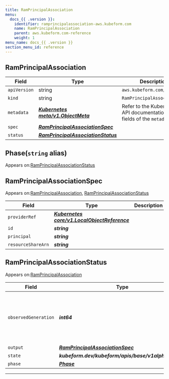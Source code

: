 ```yaml
---
title: RamPrincipalAssociation
menu:
  docs_{{ .version }}:
    identifier: ramprincipalassociation-aws.kubeform.com
    name: RamPrincipalAssociation
    parent: aws.kubeform.com-reference
    weight: 1
menu_name: docs_{{ .version }}
section_menu_id: reference
---
```


## RamPrincipalAssociation
| Field | Type | Description |
| ------ | ----- | ----------- |
| `apiVersion` | string | `aws.kubeform.com/v1alpha1` |
|    `kind` | string | `RamPrincipalAssociation` |
| `metadata` | ***[Kubernetes meta/v1.ObjectMeta](https://v1-18.docs.kubernetes.io/docs/reference/generated/kubernetes-api/v1.18/#objectmeta-v1-meta)***|Refer to the Kubernetes API documentation for the fields of the `metadata` field.|
| `spec` | ***[RamPrincipalAssociationSpec](#ramprincipalassociationspec)***||
| `status` | ***[RamPrincipalAssociationStatus](#ramprincipalassociationstatus)***||
## Phase(`string` alias)

Appears on:[RamPrincipalAssociationStatus](#ramprincipalassociationstatus)

## RamPrincipalAssociationSpec

Appears on:[RamPrincipalAssociation](#ramprincipalassociation), [RamPrincipalAssociationStatus](#ramprincipalassociationstatus)

| Field | Type | Description |
| ------ | ----- | ----------- |
| `providerRef` | ***[Kubernetes core/v1.LocalObjectReference](https://v1-18.docs.kubernetes.io/docs/reference/generated/kubernetes-api/v1.18/#localobjectreference-v1-core)***||
| `id` | ***string***||
| `principal` | ***string***||
| `resourceShareArn` | ***string***||
## RamPrincipalAssociationStatus

Appears on:[RamPrincipalAssociation](#ramprincipalassociation)

| Field | Type | Description |
| ------ | ----- | ----------- |
| `observedGeneration` | ***int64***| ***(Optional)*** Resource generation, which is updated on mutation by the API Server.|
| `output` | ***[RamPrincipalAssociationSpec](#ramprincipalassociationspec)***| ***(Optional)*** |
| `state` | ***kubeform.dev/kubeform/apis/base/v1alpha1.State***| ***(Optional)*** |
| `phase` | ***[Phase](#phase)***| ***(Optional)*** |
---
